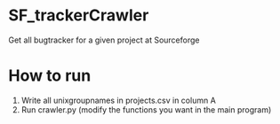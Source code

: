 ﻿SF_trackerCrawler
=================

Get all bugtracker for a given project at Sourceforge

How to run
==========

1. Write all unixgroupnames in projects.csv in column A
2. Run crawler.py (modify the functions you want in the main program)
